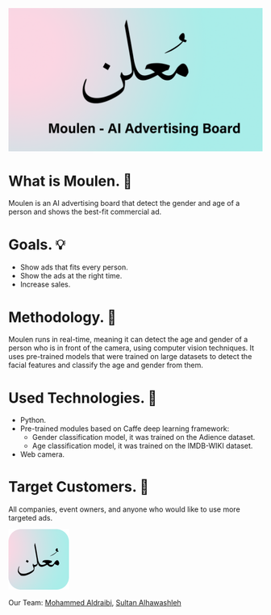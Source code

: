 ![Moulen](/design/cover-page.png?raw=true)

# What is Moulen. 🤔
Moulen is an AI advertising board that detect the gender and age of a person and shows the best-fit commercial ad.


# Goals. 💡
- Show ads that fits every person.
- Show the ads at the right time.
- Increase sales.


# Methodology. 📝
Moulen runs in real-time, meaning it can detect the age and gender of a person who is in front of the camera, using computer vision techniques.
It uses pre-trained models that were trained on large datasets to detect the facial features and classify the age and gender from them.


# Used Technologies. 🤖
- Python.
- Pre-trained modules based on Caffe deep learning framework:
  - Gender classification model, it was trained on the Adience dataset.
  - Age classification model, it was trained on the IMDB-WIKI dataset.
- Web camera.


# Target Customers. 🎯
All companies, event owners, and anyone who would like to use more targeted ads.


![Moulen](/design/logo.png?raw=true)

Our Team: [Mohammed Aldraibi](https://www.linkedin.com/in/mohammed-aldraibi-037140256?lipi=urn%3Ali%3Apage%3Ad_flagship3_profile_view_base_contact_details%3BtXd9zth8SFOREU9LBpz5lA%3D%3D), [Sultan Alhawashleh](https://www.linkedin.com/in/sultan-alhawashleh-68a405276?lipi=urn%3Ali%3Apage%3Ad_flagship3_profile_view_base_contact_details%3BudXE5wfqStS6dZyGakHQcA%3D%3D)
